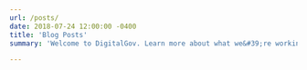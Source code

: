```yaml
---
url: /posts/
date: 2018-07-24 12:00:00 -0400
title: 'Blog Posts'
summary: 'Welcome to DigitalGov. Learn more about what we&#39;re working on'

---
```

